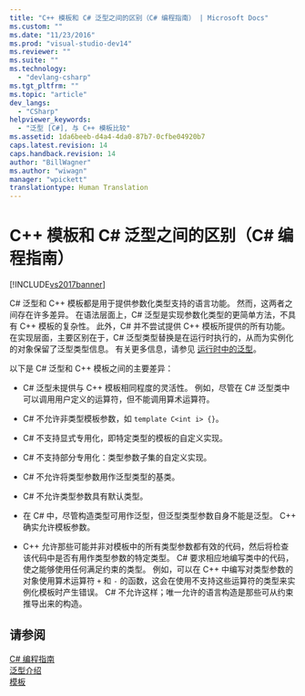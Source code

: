 ```yaml
---
title: "C++ 模板和 C# 泛型之间的区别（C# 编程指南） | Microsoft Docs"
ms.custom: ""
ms.date: "11/23/2016"
ms.prod: "visual-studio-dev14"
ms.reviewer: ""
ms.suite: ""
ms.technology: 
  - "devlang-csharp"
ms.tgt_pltfrm: ""
ms.topic: "article"
dev_langs: 
  - "CSharp"
helpviewer_keywords: 
  - "泛型 [C#], 与 C++ 模板比较"
ms.assetid: 1da6beeb-d4a4-4da0-87b7-0cfbe04920b7
caps.latest.revision: 14
caps.handback.revision: 14
author: "BillWagner"
ms.author: "wiwagn"
manager: "wpickett"
translationtype: Human Translation
---
```

# C++ 模板和 C# 泛型之间的区别（C# 编程指南）
[!INCLUDE[vs2017banner](../../../csharp/includes/vs2017banner.md)]

C\# 泛型和 C\+\+ 模板都是用于提供参数化类型支持的语言功能。  然而，这两者之间存在许多差异。  在语法层面上，C\# 泛型是实现参数化类型的更简单方法，不具有 C\+\+ 模板的复杂性。  此外，C\# 并不尝试提供 C\+\+ 模板所提供的所有功能。  在实现层面，主要区别在于，C\# 泛型类型替换是在运行时执行的，从而为实例化的对象保留了泛型类型信息。  有关更多信息，请参见 [运行时中的泛型](../../../csharp/programming-guide/generics/generics-in-the-run-time.md)。  
  
 以下是 C\# 泛型和 C\+\+ 模板之间的主要差异：  
  
-   C\# 泛型未提供与 C\+\+ 模板相同程度的灵活性。  例如，尽管在 C\# 泛型类中可以调用用户定义的运算符，但不能调用算术运算符。  
  
-   C\# 不允许非类型模板参数，如 `template C<int i> {}`。  
  
-   C\# 不支持显式专用化，即特定类型的模板的自定义实现。  
  
-   C\# 不支持部分专用化：类型参数子集的自定义实现。  
  
-   C\# 不允许将类型参数用作泛型类型的基类。  
  
-   C\# 不允许类型参数具有默认类型。  
  
-   在 C\# 中，尽管构造类型可用作泛型，但泛型类型参数自身不能是泛型。  C\+\+ 确实允许模板参数。  
  
-   C\+\+ 允许那些可能并非对模板中的所有类型参数都有效的代码，然后将检查该代码中是否有用作类型参数的特定类型。  C\# 要求相应地编写类中的代码，使之能够使用任何满足约束的类型。  例如，可以在 C\+\+ 中编写对类型参数的对象使用算术运算符 `+` 和 `-` 的函数，这会在使用不支持这些运算符的类型来实例化模板时产生错误。  C\# 不允许这样；唯一允许的语言构造是那些可从约束推导出来的构造。  
  
## 请参阅  
 [C\# 编程指南](../../../csharp/programming-guide/index.md)   
 [泛型介绍](../../../csharp/programming-guide/generics/introduction-to-generics.md)   
 [模板](/visual-cpp/cpp/templates-cpp)